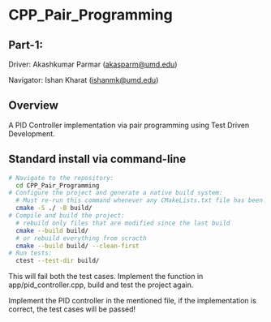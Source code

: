 # CPP_Pair_Programming

## Part-1:
Driver: Akashkumar Parmar (akasparm@umd.edu)

Navigator: Ishan Kharat (ishanmk@umd.edu)

## Overview

A PID Controller implementation via pair programming using Test Driven Development.

## Standard install via command-line
```bash
# Navigate to the repository: 
  cd CPP_Pair_Programming
# Configure the project and generate a native build system:
  # Must re-run this command whenever any CMakeLists.txt file has been changed.
  cmake -S ./ -B build/
# Compile and build the project:
  # rebuild only files that are modified since the last build
  cmake --build build/
  # or rebuild everything from scracth
  cmake --build build/ --clean-first
# Run tests:
  ctest --test-dir build/
```

This will fail both the test cases. Implement the function in app/pid_controller.cpp, build and test the project again. 

Implement the PID controller in the mentioned file, if the implementation is correct, the test cases will be passed!

